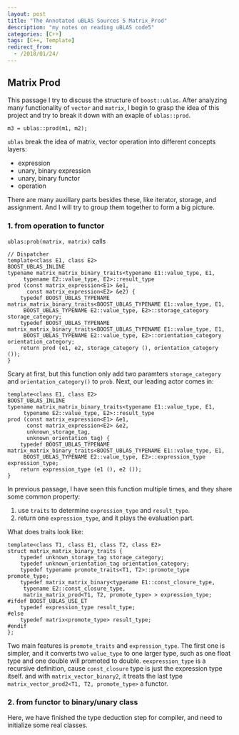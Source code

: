 ```yaml
---
layout: post
title: "The Annotated uBLAS Sources 5 Matrix_Prod"
description: "my notes on reading uBLAS code5"
categories: [C++]
tags: [C++, Template]
redirect_from:
  - /2018/01/24/
---
```

## Matrix Prod

This passage I try to discuss the structure of `boost::ublas`. After analyzing many functionality of `vector` and `matrix`, I begin to grasp the idea of this project and try to break it down with an exaple of `ublas::prod`. 

```
m3 = ublas::prod(m1, m2);
```
`ublas` break the idea of matrix, vector operation into different concepts layers:

- expression
- unary, binary expression
- unary, binary functor
- operation

There are many auxillary parts besides these, like iterator, storage, and assignment. And I will try to group them together to form a big picture. 

### 1. from operation to functor
`ublas:prob(matrix, matrix)` calls 
```
// Dispatcher
template<class E1, class E2>
BOOST_UBLAS_INLINE
typename matrix_matrix_binary_traits<typename E1::value_type, E1,
     typename E2::value_type, E2>::result_type
prod (const matrix_expression<E1> &e1,
      const matrix_expression<E2> &e2) {
    typedef BOOST_UBLAS_TYPENAME matrix_matrix_binary_traits<BOOST_UBLAS_TYPENAME E1::value_type, E1,
     BOOST_UBLAS_TYPENAME E2::value_type, E2>::storage_category storage_category;
    typedef BOOST_UBLAS_TYPENAME matrix_matrix_binary_traits<BOOST_UBLAS_TYPENAME E1::value_type, E1,
     BOOST_UBLAS_TYPENAME E2::value_type, E2>::orientation_category orientation_category;
    return prod (e1, e2, storage_category (), orientation_category ());
}
```
Scary at first, but this function only add two paramters `storage_category` and `orientation_category()` to `prob`. Next, our leading actor comes in:
```
template<class E1, class E2>
BOOST_UBLAS_INLINE
typename matrix_matrix_binary_traits<typename E1::value_type, E1,
     typename E2::value_type, E2>::result_type
prod (const matrix_expression<E1> &e1,
      const matrix_expression<E2> &e2,
      unknown_storage_tag,
      unknown_orientation_tag) {
    typedef BOOST_UBLAS_TYPENAME matrix_matrix_binary_traits<BOOST_UBLAS_TYPENAME E1::value_type, E1,
     BOOST_UBLAS_TYPENAME E2::value_type, E2>::expression_type expression_type;
    return expression_type (e1 (), e2 ());
}
```
In previous passage, I have seen this function multiple times, and they share some common property:
1. use `traits` to determine `expression_type` and `result_type`.
2. return one `expression_type`, and it plays the evaluation part. 

What does traits look like:
```
template<class T1, class E1, class T2, class E2>
struct matrix_matrix_binary_traits {
    typedef unknown_storage_tag storage_category;
    typedef unknown_orientation_tag orientation_category;
    typedef typename promote_traits<T1, T2>::promote_type promote_type;
    typedef matrix_matrix_binary<typename E1::const_closure_type,
     typename E2::const_closure_type,
     matrix_matrix_prod<T1, T2, promote_type> > expression_type;
#ifdef BOOST_UBLAS_USE_ET
    typedef expression_type result_type;
#else
    typedef matrix<promote_type> result_type;
#endif
};
```
Two main features is `promote_traits` and `expression_type`. The first one is simpler, and it converts two `value_type` to one larger type, such as one float type and one double will promoted to double. 
`eexpression_type` is a recursive definition, cause `const_closure` type is just the expression type itself. and with `matrix_vector_binary2`, it treats the last type `matrix_vector_prod2<T1, T2, promote_type>` a functor. 
### 2. from functor to binary/unary class
Here, we have finished the type deduction step for compiler, and need to initialize some real classes. 
